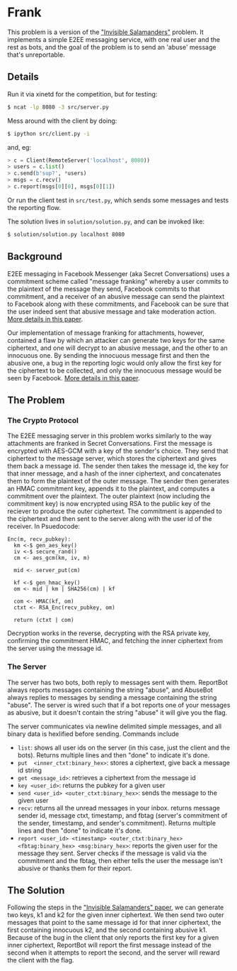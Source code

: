 # Frank

This problem is a version of the
["Invisible Salamanders"](https://eprint.iacr.org/2019/016.pdf) problem. It
implements a simple E2EE messaging service, with one real user and the rest as
bots, and the goal of the problem is to send an 'abuse' message that's
unreportable.

## Details

Run it via xinetd for the competition, but for testing:

```bash
$ ncat -lp 8080 -3 src/server.py
```

Mess around with the client by doing:

```bash
$ ipython src/client.py -i
```

and, eg:

```python
> c = Client(RemoteServer('localhost', 8080))
> users = c.list()
> c.send(b'sup?', *users)
> msgs = c.recv()
> c.report(msgs[0][0], msgs[0][1])
```

Or run the client test in `src/test.py`, which sends some messages and tests the
reporting flow.

The solution lives in `solution/solution.py`, and can be invoked like:

```bash
$ solution/solution.py localhost 8080
```


## Background

E2EE messaging in Facebook Messenger (aka Secret Conversations) uses a
commitment scheme called "message franking" whereby a user commits to the
plaintext of the message they send, Facebook commits to that commitment, and a
receiver of an abusive message can send the plaintext to Facebook along with
these commitments, and Facebook can be sure that the user indeed sent that
abusive message and take moderation action.
[More details in this paper](https://eprint.iacr.org/2017/664.pdf).

Our implementation of message franking for attachments, however, contained a
flaw by which an attacker can generate two keys for the same ciphertext, and one
will decrypt to an abusive message, and the other to an innocuous one. By
sending the innocuous message first and then the abusive one, a bug in the
reporting logic would only allow the first key for the ciphertext to be
collected, and only the innocuous message would be seen by Facebook.
[More details in this paper](https://eprint.iacr.org/2019/016.pdf).

## The Problem

### The Crypto Protocol

The E2EE messaging server in this problem works similarly to the way
attachments are franked in Secret Conversations. First the message is encrypted with
AES-GCM with a key of the sender's choice. They send that ciphertext to the
message server, which stores the ciphertext and gives them back a message id.
The sender then takes the message id, the key for that inner message, and a hash
of the inner ciphertext, and concatenates them to form the plaintext of the
outer message. The sender then generates an HMAC commitment key, appends it to
the plaintext, and computes a commitment over the plaintext. The outer plaintext
(now including the commitment key) is now encrypted using RSA to the public key
of the reciever to produce the outer ciphertext. The commitment is appended to
the ciphertext and then sent to the server along with the user id of the
receiver. In Psuedocode:

```
Enc(m, recv_pubkey):
  km <-$ gen_aes_key()
  iv <-$ secure_rand()
  cm <- aes_gcm(km, iv, m)

  mid <- server_put(cm)

  kf <-$ gen_hmac_key()
  om <- mid | km | SHA256(cm) | kf

  com <- HMAC(kf, om)
  ctxt <- RSA_Enc(recv_pubkey, om)

  return (ctxt | com)
```

Decryption works in the reverse, decrypting with the RSA private key, confirming
the commitment HMAC, and fetching the inner ciphertext from the server using the
message id.

### The Server

The server has two bots, both reply to messages sent with them. ReportBot always
reports messages containing the string "abuse", and AbuseBot always replies to
messages by sending a message containing the string "abuse". The server is wired
such that if a bot reports one of your messages as abusive, but it doesn't
contain the string "abuse" it will give you the flag.

The server communicates via newline delimited simple messages, and all binary
data is hexlified before sending. Commands include

- `list`: shows all user ids on the server (in this case, just the client and
  the bots). Returns multiple lines and then "done" to indicate it's done.
- `put  <inner_ctxt:binary_hex>`: stores a ciphertext, give back a message id string
- `get <message_id>`: retrieves a ciphertext from the message id
- `key <user_id>`: returns the pubkey for a given user
- `send <user_id> <outer_ctxt:binary_hex>`: sends the message to the given user
- `recv`: returns all the unread messages in your inbox. returns message sender
  id, message ctxt, timestamp, and fbtag (server's commitment of the sender,
  timestamp, and sender's commitment). Returns multiple lines and then "done" to
  indicate it's done.
- `report <user_id> <timestamp> <outer_ctxt:binary_hex> <fbtag:binary_hex> <msg:binary_hex>`:
  reports the given user for the message they sent. Server checks if the message
  is valid via the commitment and the fbtag, then either tells the user the
  message isn't abusive or thanks them for their report.

## The Solution

Following the steps in the
["Invisible Salamanders" paper](https://eprint.iacr.org/2019/016.pdf), we can
generate two keys, k1 and k2 for the given inner ciphertext. We then send two
outer messages that point to the same message id for that inner ciphertext, the
first containing innocuous k2, and the second containing abusive k1. Because of
the bug in the client that only reports the first key for a given inner
ciphertext, ReportBot will report the first message instead of the second when
it attempts to report the second, and the server will reward the client with the
flag.
